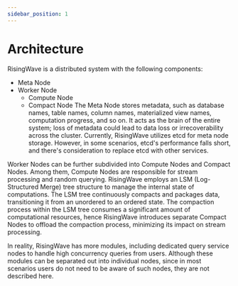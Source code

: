 ```yaml
---
sidebar_position: 1
---
```


# Architecture

RisingWave is a distributed system with the following components:

* Meta Node
* Worker Node
	* Compute Node
	* Compact Node
The Meta Node stores metadata, such as database names, table names, column names, materialized view names, computation progress, and so on. It acts as the brain of the entire system; loss of metadata could lead to data loss or irrecoverability across the cluster. Currently, RisingWave utilizes etcd for meta node storage. However, in some scenarios, etcd's performance falls short, and there's consideration to replace etcd with other services.

Worker Nodes can be further subdivided into Compute Nodes and Compact Nodes. Among them, Compute Nodes are responsible for stream processing and random querying. RisingWave employs an LSM (Log-Structured Merge) tree structure to manage the internal state of computations. The LSM tree continuously compacts and packages data, transitioning it from an unordered to an ordered state. The compaction process within the LSM tree consumes a significant amount of computational resources, hence RisingWave introduces separate Compact Nodes to offload the compaction process, minimizing its impact on stream processing.

In reality, RisingWave has more modules, including dedicated query service nodes to handle high concurrency queries from users. Although these modules can be separated out into individual nodes, since in most scenarios users do not need to be aware of such nodes, they are not described here.